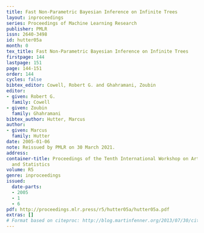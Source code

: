 ```yaml
---
title: Fast Non-Parametric Bayesian Inference on Infinite Trees
layout: inproceedings
series: Proceedings of Machine Learning Research
publisher: PMLR
issn: 2640-3498
id: hutter05a
month: 0
tex_title: Fast Non-Parametric Bayesian Inference on Infinite Trees
firstpage: 144
lastpage: 151
page: 144-151
order: 144
cycles: false
bibtex_editor: Cowell, Robert G. and Ghahramani, Zoubin
editor:
- given: Robert G.
  family: Cowell
- given: Zoubin
  family: Ghahramani
bibtex_author: Hutter, Marcus
author:
- given: Marcus
  family: Hutter
date: 2005-01-06
note: Reissued by PMLR on 30 March 2021.
address:
container-title: Proceedings of the Tenth International Workshop on Artificial Intelligence
  and Statistics
volume: R5
genre: inproceedings
issued:
  date-parts:
  - 2005
  - 1
  - 6
pdf: http://proceedings.mlr.press/r5/hutter05a/hutter05a.pdf
extras: []
# Format based on citeproc: http://blog.martinfenner.org/2013/07/30/citeproc-yaml-for-bibliographies/
---
```

